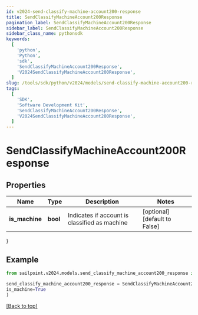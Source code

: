 ```yaml
---
id: v2024-send-classify-machine-account200-response
title: SendClassifyMachineAccount200Response
pagination_label: SendClassifyMachineAccount200Response
sidebar_label: SendClassifyMachineAccount200Response
sidebar_class_name: pythonsdk
keywords:
  [
    'python',
    'Python',
    'sdk',
    'SendClassifyMachineAccount200Response',
    'V2024SendClassifyMachineAccount200Response',
  ]
slug: /tools/sdk/python/v2024/models/send-classify-machine-account200-response
tags:
  [
    'SDK',
    'Software Development Kit',
    'SendClassifyMachineAccount200Response',
    'V2024SendClassifyMachineAccount200Response',
  ]
---
```


# SendClassifyMachineAccount200Response

## Properties

| Name | Type | Description | Notes |
| --- | --- | --- | --- |
| **is_machine** | **bool** | Indicates if account is classified as machine | [optional] [default to False] |

}

## Example

```python
from sailpoint.v2024.models.send_classify_machine_account200_response import SendClassifyMachineAccount200Response

send_classify_machine_account200_response = SendClassifyMachineAccount200Response(
is_machine=True
)

```

[[Back to top]](#)
